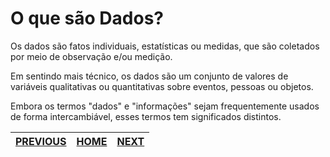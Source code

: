 # O que são Dados?

Os dados são fatos individuais, estatísticas ou medidas,
que são coletados por meio de observação e/ou medição.

Em sentindo mais técnico, os dados são um conjunto de
valores de variáveis qualitativas ou quantitativas sobre
eventos, pessoas ou objetos.

Embora os termos "dados" e "informações" sejam frequentemente
usados de forma intercambiável, esses termos tem significados distintos.

 [PREVIOUS](/1.%20O%20que%20%C3%A9%20Ci%C3%AAncia%20de%20Dados/06.%20O%20Processo%20Data-Driven.md) | [HOME](/README.md) | [NEXT](/2.%20Ci%C3%AAncia%20de%20Dados%20e%20Big%20Data/02.%20De%20onde%20vem%20os%20Dados.md)
 -|-|-